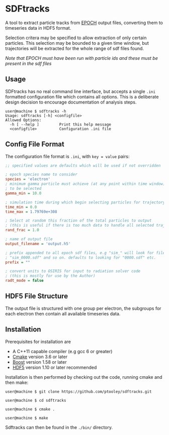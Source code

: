 # SDFtracks

A tool to extract particle tracks from [EPOCH](http://www.ccpp.ac.uk/codes.html) output files,
converting them to timeseries data in HDF5 format.

Selection critera may be specified to allow extraction of only certain particles.  This selection
may be bounded to a given time window, but trajectories will be extracted for the whole range of
sdf files found.

*Note that EPOCH must have been run with particle ids and these must be present in the sdf files*

## Usage

SDFtracks has no real command line interface, but accepts a single `.ini` formatted configuration
file which contains all options.  This is a deliberate design decision to encourage documentation
of analysis steps.

```
user@machine $ sdftracks -h 
Usage: sdftracks [-h] <configfile>
Allowed Options:
  -h [ --help ]         Print this help message
  <configfile>          Configuration .ini file
```

## Config File Format

The configuration file format is `.ini`, with `key = value` pairs:

```ini
;; specified values are defaults which will be used if not overridden

; epoch species name to consider
species = 'electron'
; minimum gamma particle must achieve (at any point within time window)
; to be selected
gamma_min = 10.0 

; simulation time during which begin selecting particles for trajectory extraction
time_min = 0.0
time_max = 1.79769e+308

; Select at random this fraction of the total particles to output
; (this is useful if there is too much data to handle all selected trajectories)
rand_frac = 1.0

; name of output file
output_filename = 'output.h5'

; prefix appended to all epoch sdf files, e.g "sim_" will look for files called
; "sim_0000.sdf" and so on. defaults to looking for "0000.sdf" etc.
prefix = ""

; convert units to OSIRIS for input to radiation solver code 
; (this is mostly for use by the Author)
radt_mode = false
```

## HDF5 File Structure

The output file is structured with one group per electron, the subgroups for each electron then
contain all available timeseries data.

## Installation

Prerequisites for installation are

* A C++11 capable compiler (e.g gcc 6 or greater)
* [Cmake](https://cmake.org) version 3.6 or later
* [Boost](https://boost.org) version 1.58 or later
* [HDF5](https://portal.hdfgroup.org/display/support) version 1.10 or later recommended

Installation is then performed by checking out the code, running cmake and then make:

```
user@machine $ git clone https://github.com/ptooley/sdftracks.git

user@machine $ cd sdftracks

user@machine $ cmake .

user@machine $ make
```

Sdftracks can then be found in the `./bin/` directory.
